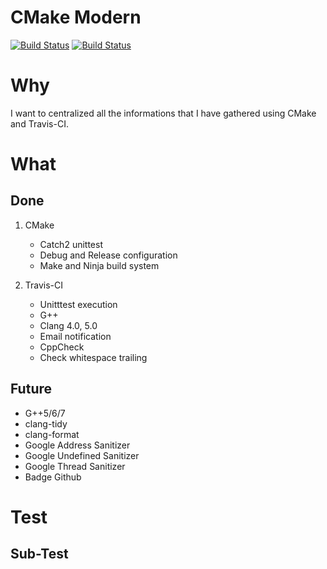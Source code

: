 # CMake Modern
[![Build Status](https://travis-ci.com/nboutin/cmake_modern.svg?branch=master)](https://travis-ci.com/nboutin/cmake_modern)
[![Build Status](https://travis-ci.com/nboutin/cmake_modern.svg?branch=develop)](https://travis-ci.com/nboutin/cmake_modern)

# Why
I want to centralized all the informations that I have gathered using CMake and Travis-CI.

# What
## Done

1. CMake
   - Catch2 unittest
   - Debug and Release configuration
   - Make and Ninja build system

2. Travis-CI
   - Unitttest execution
   - G++
   - Clang 4.0, 5.0
   - Email notification
   - CppCheck
   - Check whitespace trailing

## Future
* G++5/6/7
* clang-tidy
* clang-format
* Google Address Sanitizer
* Google Undefined Sanitizer
* Google Thread Sanitizer
* Badge Github

# Test
## Sub-Test
